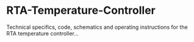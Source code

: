 # RTA-Temperature-Controller

Technical specifics, code, schematics and operating instructions for the RTA temperature controller...
